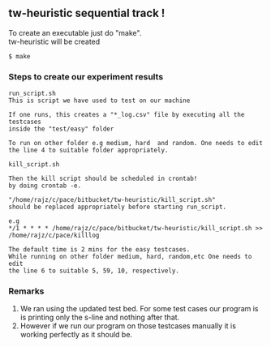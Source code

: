 ## tw-heuristic sequential track !

To create an executable just do "make".  
tw-heuristic will be created
```
$ make
```
### Steps to create our experiment results
```
run_script.sh
This is script we have used to test on our machine 

If one runs, this creates a "*_log.csv" file by executing all the testcases 
inside the "test/easy" folder

To run on other folder e.g medium, hard  and random. One needs to edit
the line 4 to suitable folder appropriately. 

kill_script.sh

Then the kill script should be scheduled in crontab!
by doing crontab -e. 

"/home/rajz/c/pace/bitbucket/tw-heuristic/kill_script.sh" 
should be replaced appropriately before starting run_script.

e.g 
*/1 * * * * /home/rajz/c/pace/bitbucket/tw-heuristic/kill_script.sh >> /home/rajz/c/pace/killlog

The default time is 2 mins for the easy testcases.
While running on other folder medium, hard, random,etc One needs to edit
the line 6 to suitable 5, 59, 10, respectively.
```
### Remarks
1. We ran using the updated test bed. For some test cases our program is
is printing only the s-line and nothing after that. 
2. However if we run our program on those testcases manually it is 
working perfectly as it should be. 
